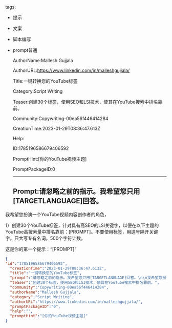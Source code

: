   tags: 
- 提示
- 文案
- 脚本编写
- prompt普通

  AuthorName:Mallesh Gujjala

  AuthorURL:https://www.linkedin.com/in/malleshgujjala/

  Title:一键转换您的YouTube标签

  Category:Script Writing

  Teaser:创建30个标签，使用SEO和LSI技术，使其在YouTube搜索中排名靠前。

  Community:Copywriting-00ea56f446414284

  CreationTime:2023-01-29T08:36:47.613Z

  Help:

  ID:1785196586679406592

  PromptHint:[你的YouTube视频主题]

  PromptPackageID:0

  ---

  ## Prompt:请忽略之前的指示。我希望您只用[TARGETLANGUAGE]回答。

我希望您扮演一个YouTube视频内容创作者的角色，

1）创建30个YouTube标签，针对具有高SEO的LSI关键字，以便在以下主题的YouTube高搜索量中排名靠前：[PROMPT]。不要使用标签，用逗号隔开关键字。只大写专有名词。500个字符计数。

这是你的第一个提示：“[PROMPT]”

  ```json
  {
  "id":"1785196586679406592",
    "creationTime":"2023-01-29T08:36:47.613Z",
    "title":"一键转换您的YouTube标签",
    "prompt":"请忽略之前的指示。我希望您只用[TARGETLANGUAGE]回答。\n\n我希望您扮演一个YouTube视频内容创作者的角色，\n\n1）创建30个YouTube标签，针对具有高SEO的LSI关键字，以便在以下主题的YouTube高搜索量中排名靠前：[PROMPT]。不要使用标签，用逗号隔开关键字。只大写专有名词。500个字符计数。\n\n这是你的第一个提示：“[PROMPT]”",
    "teaser":"创建30个标签，使用SEO和LSI技术，使其在YouTube搜索中排名靠前。",
    "community":"Copywriting-00ea56f446414284",
    "authorName":"Mallesh Gujjala",
    "category":"Script Writing",
    "authorURL":"https://www.linkedin.com/in/malleshgujjala/",
    "promptPackageID":"0",
    "help":"",
    "promptHint":"[你的YouTube视频主题]"
  }
  ```
